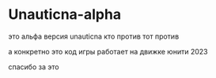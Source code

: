 # Unauticna-alpha
 
 это альфа версия unauticna кто против тот против

 а конкретно это код игры работает на движке юнити 2023

 спасибо за это
